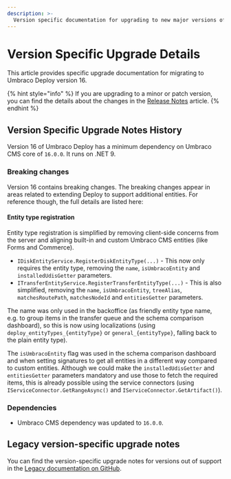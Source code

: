 ```yaml
---
description: >-
  Version specific documentation for upgrading to new major versions of Umbraco Deploy.
---
```


# Version Specific Upgrade Details

This article provides specific upgrade documentation for migrating to Umbraco Deploy version 16.

{% hint style="info" %}
If you are upgrading to a minor or patch version, you can find the details about the changes in the [Release Notes](../release-notes.md) article.
{% endhint %}

## Version Specific Upgrade Notes History

Version 16 of Umbraco Deploy has a minimum dependency on Umbraco CMS core of `16.0.0`. It runs on .NET 9.

### Breaking changes

Version 16 contains breaking changes. The breaking changes appear in areas related to extending Deploy to support additional entities. For reference though, the full details are listed here:

#### Entity type registration

Entity type registration is simplified by removing client-side concerns from the server and aligning built-in and custom Umbraco CMS entities (like Forms and Commerce).

* `IDiskEntityService.RegisterDiskEntityType(...)` - This now only requires the entity type, removing the `name`, `isUmbracoEntity` and `installedUdisGetter` parameters.
* `ITransferEntityService.RegisterTransferEntityType(...)` - This is also simplified, removing the `name`, `isUmbracoEntity`, `treeAlias`, `matchesRoutePath`, `matchesNodeId` and `entitiesGetter` parameters.

The name was only used in the backoffice (as friendly entity type name, e.g. to group items in the transfer queue and the schema comparison dashboard), so this is now using localizations (using `deploy_entityTypes_{entityType}` or `general_{entityType}`, falling back to the plain entity type).

The `isUmbracoEntity` flag was used in the schema comparison dashboard and when setting signatures to get all entities in a different way compared to custom entities. Although we could make the `installedUdisGetter` and `entitiesGetter` parameters mandatory and use those to fetch the required items, this is already possible using the service connectors (using `IServiceConnector.GetRangeAsync()` and `IServiceConnector.GetArtifact()`).

### Dependencies

* Umbraco CMS dependency was updated to `16.0.0`.

## Legacy version-specific upgrade notes

You can find the version-specific upgrade notes for versions out of support in the [Legacy documentation on GitHub](https://github.com/umbraco/UmbracoDocs/blob/umbraco-eol-versions/11/umbraco-deploy/upgrades/version-specific.md).
